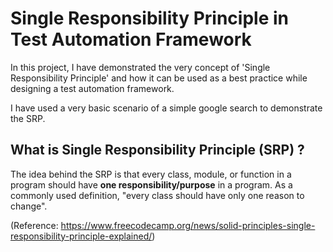 # Single Responsibility Principle in Test Automation Framework

In this project, I have demonstrated the very concept of 'Single Responsibility Principle' and how it can be used as a best practice while designing a test automation framework.<br />

I have used a very basic scenario of a simple google search to demonstrate the SRP.<br />

## What is Single Responsibility Principle (SRP) ? 

The idea behind the SRP is that every class, module, or function in a program should have <b>one responsibility/purpose</b> in a program. As a commonly used definition, "every class should have only one reason to change".<br />

(Reference: https://www.freecodecamp.org/news/solid-principles-single-responsibility-principle-explained/)
